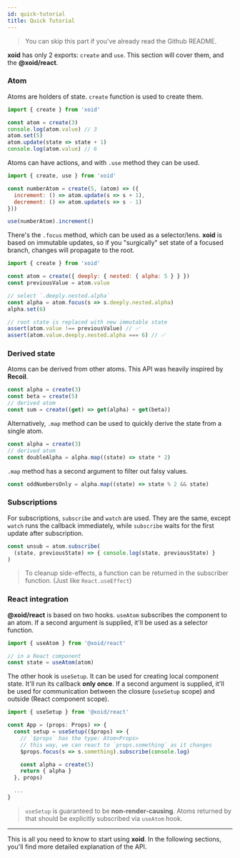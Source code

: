 ```yaml
---
id: quick-tutorial
title: Quick Tutorial
---
```


> You can skip this part if you've already read the Github README.

**xoid** has only 2 exports: `create` and `use`. This section will cover them, and the **@xoid/react**.

### Atom

Atoms are holders of state. `create` function is used to create them.

```js
import { create } from 'xoid'

const atom = create(3)
console.log(atom.value) // 3
atom.set(5)
atom.update(state => state + 1)
console.log(atom.value) // 6
```

Atoms can have actions, and with `.use` method they can be used.

```js
import { create, use } from 'xoid'

const numberAtom = create(5, (atom) => ({
  increment: () => atom.update(s => s + 1),
  decrement: () => atom.update(s => s - 1)
}))

use(numberAtom).increment()
```

There's the `.focus` method, which can be used as a selector/lens. **xoid** is based on immutable updates, so if you "surgically" set state of a focused branch, changes will propagate to the root.

```js
import { create } from 'xoid'

const atom = create({ deeply: { nested: { alpha: 5 } } })
const previousValue = atom.value

// select `.deeply.nested.alpha`
const alpha = atom.focus(s => s.deeply.nested.alpha)
alpha.set(6)

// root state is replaced with new immutable state
assert(atom.value !== previousValue) // ✅
assert(atom.value.deeply.nested.alpha === 6) // ✅
```

### Derived state

Atoms can be derived from other atoms. This API was heavily inspired by **Recoil**.

```js
const alpha = create(3)
const beta = create(5)
// derived atom
const sum = create((get) => get(alpha) + get(beta))
```

Alternatively, `.map` method can be used to quickly derive the state from a single atom.

```js
const alpha = create(3)
// derived atom
const doubleAlpha = alpha.map((state) => state * 2)
```

`.map` method has a second argument to filter out falsy values.
```js
const oddNumbersOnly = alpha.map((state) => state % 2 && state)
```

### Subscriptions

For subscriptions, `subscribe` and `watch` are used. They are the same, except `watch` runs the callback immediately, while `subscribe` waits for the first update after subscription.

```js
const unsub = atom.subscribe(
  (state, previousState) => { console.log(state, previousState) }
)
```
> To cleanup side-effects, a function can be returned in the subscriber function. (Just like `React.useEffect`)

### React integration

**@xoid/react** is based on two hooks. `useAtom` subscribes the component to an atom. If a second argument is supplied, it'll be used as a selector function.

```js
import { useAtom } from '@xoid/react'

// in a React component
const state = useAtom(atom)
```

The other hook is `useSetup`. It can be used for creating local component state. It'll run its callback **only once**. If a second argument is supplied, it'll be used for communication between the closure (`useSetup` scope) and outside (React component scope).

```js
import { useSetup } from '@xoid/react'

const App = (props: Props) => {
  const setup = useSetup(($props) => {
    // `$props` has the type: Atom<Props>
    // this way, we can react to `props.something` as it changes
    $props.focus(s => s.something).subscribe(console.log)

    const alpha = create(5)
    return { alpha }
  }, props)

  ...
}
```

> `useSetup` is guaranteed to be **non-render-causing**. Atoms returned by that should be explicitly subscribed via `useAtom` hook.


---

This is all you need to know to start using **xoid**. In the following sections, you'll find more detailed explanation of the API.